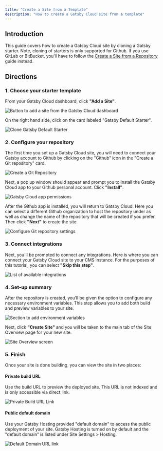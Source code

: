 ```yaml
---
title: "Create a Site from a Template"
description: "How to create a Gatsby Cloud site from a template"
---
```


## Introduction

This guide covers how to create a Gatsby Cloud site by cloning a Gatsby starter. Note, cloning of starters is only supported for Github. If you use GitLab or BitBucket, you'll have to follow the [Create a Site from a Repository](/docs/how-to/cloud/create-site-from-repository/) guide instead.

## Directions

### 1. Choose your starter template

From your Gatsby Cloud dashboard, click **"Add a Site"**.

![Button to add a site from the Gatsby Cloud dashboard](../../images/add-site.png)

On the right hand side, click on the card labeled "Gatsby Default Starter".

![Clone Gatsby Default Starter](../../images/default-starter.png)

### 2. Configure your repository

The first time you set up a Gatsby Cloud site, you will need to connect your Gatsby account to Github by clicking on the "Github" icon in the "Create a Git repository" card.

![Create a Git Repository](../../images/create-git-repo.png)

Next, a pop up window should appear and prompt you to install the Gatsby Cloud app to your Github personal account. Click **"Install"**.

![Gatsby Cloud app permissions](../../images/install-gatsby-cloud-app.png)

After the Github app is installed, you will return to Gatsby Cloud. Here you can select a different Github organization to host the repository under as well as change the name of the repository that will be created if you prefer. Then click **"Next"** to create the site.

![Configure Git repository settings](../../images/configure-repository.png)

### 3. Connect integrations

Next, you'll be prompted to connect any integrations. Here is where you can connect your Gatsby Cloud site to your CMS instance. For the purposes of this tutorial, you can select **"Skip this step"**.

![List of available integrations](../../images/connect-integrations.png)

### 4. Set-up summary

After the repository is created, you'll be given the option to configure any necessary environment variables. This step allows you to add both build and preview variables to your site.

![Section to add environment variables](../../images/setup-summary.png)

Next, click **"Create Site"** and you will be taken to the main tab of the Site Overview page for your new site.

![Site Overview screen](../../images/site-overview.png)

### 5. Finish

Once your site is done building, you can view the site in two places:

#### Private build URL

Use the build URL to preview the deployed site. This URL is not indexed and is only accessible via direct link.

![Private Build URL Link](../../images/private-build-link.png)

#### Public default domain

Use your Gatsby Hosting provided "default domain" to access the public deployment of your site. Gatsby Hosting is turned on by default and the "default domain" is listed under Site Settings > Hosting.

![Default Domain URL link](../../images/default-domain-link.png)
